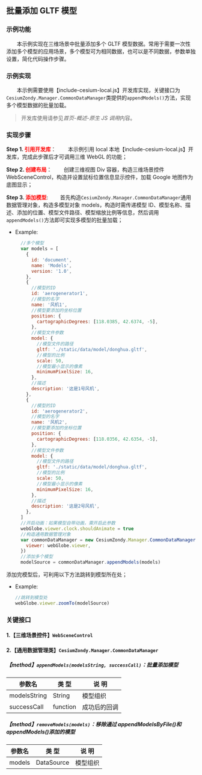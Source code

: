 ## 批量添加 GLTF 模型

### 示例功能

&ensp;&ensp;&ensp;&ensp;本示例实现在三维场景中批量添加多个 GLTF 模型数据。常用于需要一次性添加多个模型的应用场景，多个模型可为相同数据，也可以是不同数据，参数单独设置，简化代码操作步骤。

### 示例实现

&ensp;&ensp;&ensp;&ensp;本示例需要使用【include-cesium-local.js】开发库实现，关键接口为`CesiumZondy.Manager.CommonDataManager`类提供的`appendModels()`方法，实现多个模型数据的批量加载。

> 开发库使用请参见*首页-概述-原生 JS 调用*内容。

### 实现步骤

**Step 1. <font color=red>引用开发库</font>**：
&ensp;&ensp;&ensp;&ensp;本示例引用 local 本地【include-cesium-local.js】开发库，完成此步骤后才可调用三维 WebGL 的功能；

**Step 2. <font color=red>创建布局</font>**：
&ensp;&ensp;&ensp;&ensp;创建三维视图 Div 容器，构造三维场景控件 WebSceneControl，构造并设置鼠标位置信息显示控件，加载 Google 地图作为底图显示；

**Step 3. <font color=red>添加模型</font>**:
&ensp;&ensp;&ensp;&ensp;首先构造`CesiumZondy.Manager.CommonDataManager`通用数据管理对象，构造多模型对象 models，构造时需传递模型 ID、模型名称、描述、添加的位置、模型文件路径、模型缩放比例等信息，然后调用`appendModels()`方法即可实现多模型的批量加载；

- Example:
  ```javascript
    //多个模型
    var models = [
      {
        id: 'document',
        name: 'Models',
        version: '1.0',
      },
      {
        //模型的ID
        id: 'aerogenerator1',
        //模型的名字
        name: '风机1',
        //模型要添加的坐标位置
        position: {
          cartographicDegrees: [118.0385, 42.6374, -5],
        },
        //模型文件参数
        model: {
          //模型文件的路径
          gltf: './static/data/model/donghua.gltf',
          //模型的比例
          scale: 50,
          //模型最小显示的像素
          minimumPixelSize: 16,
        },
        //描述
        description: '这是1号风机',
      },
      {
        //模型的ID
        id: 'aerogenerator2',
        //模型的名字
        name: '风机2',
        //模型要添加的坐标位置
        position: {
          cartographicDegrees: [118.0356, 42.6354, -5],
        },
        //模型文件参数
        model: {
          //模型文件的路径
          gltf: './static/data/model/donghua.gltf',
          //模型的比例
          scale: 50,
          //模型最小显示的像素
          minimumPixelSize: 16,
        },
        //描述
        description: '这是2号风机',
      },
    ]
    //开启动画：如果模型自带动画，需开启此参数
    webGlobe.viewer.clock.shouldAnimate = true
    //构造通用数据管理对象
    var commonDataManager = new CesiumZondy.Manager.CommonDataManager({
      viewer: webGlobe.viewer,
    })
    //添加多个模型
    modelSource = commonDataManager.appendModels(models)
  ```

添加完模型后，可利用以下方法跳转到模型所在处；

- Example:
  ```javascript
  //跳转到模型处
  webGlobe.viewer.zoomTo(modelSource)
  ```

### 关键接口

#### 1.【三维场景控件】`WebSceneControl`

#### 2.【通用数据管理类】`CesiumZondy.Manager.CommonDataManager`

##### 【method】`appendModels(modelsString, successCall)`：批量添加模型

| 参数名       | 类 型    | 说 明        |
| ------------ | -------- | ------------ |
| modelsString | String   | 模型组织     |
| successCall  | function | 成功后的回调 |

##### 【method】`removeModels(models)`：移除通过 appendModelsByFile()和 appendModels()添加的模型

| 参数名 | 类 型      | 说 明    |
| ------ | ---------- | -------- |
| models | DataSource | 模型组织 |

